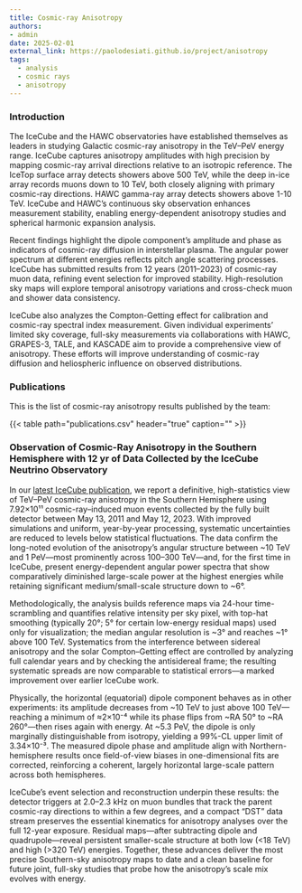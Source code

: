```yaml
---
title: Cosmic-ray Anisotropy
authors:
- admin
date: 2025-02-01
external_link: https://paolodesiati.github.io/project/anisotropy
tags:
  - analysis
  - cosmic rays
  - anisotropy
---
```


### Introduction

The IceCube and the HAWC observatories have established themselves as leaders in studying Galactic cosmic-ray anisotropy in the TeV–PeV energy range. IceCube captures anisotropy amplitudes with high precision by mapping cosmic-ray arrival directions relative to an isotropic reference. The IceTop surface array detects showers above 500 TeV, while the deep in-ice array records muons down to 10 TeV, both closely aligning with primary cosmic-ray directions. HAWC gamma-ray array detects showers above 1-10 TeV. IceCube and HAWC’s continuous sky observation enhances measurement stability, enabling energy-dependent anisotropy studies and spherical harmonic expansion analysis.

Recent findings highlight the dipole component’s amplitude and phase as indicators of cosmic-ray diffusion in interstellar plasma. The angular power spectrum at different energies reflects pitch angle scattering processes. IceCube has submitted results from 12 years (2011–2023) of cosmic-ray muon data, refining event selection for improved stability. High-resolution sky maps will explore temporal anisotropy variations and cross-check muon and shower data consistency.  

IceCube also analyzes the Compton-Getting effect for calibration and cosmic-ray spectral index measurement. Given individual experiments’ limited sky coverage, full-sky measurements via collaborations with HAWC, GRAPES-3, TALE, and KASCADE aim to provide a comprehensive view of anisotropy. These efforts will improve understanding of cosmic-ray diffusion and heliospheric influence on observed distributions.

### Publications

This is the list of cosmic-ray anisotropy results published by the team:

{{< table path="publications.csv" header="true" caption="" >}}

### Observation of Cosmic-Ray Anisotropy in the Southern Hemisphere with 12 yr of Data Collected by the IceCube Neutrino Observatory

In our [latest IceCube publication](https://doi.org/10.3847/1538-4357/adb1de), we report a definitive, high-statistics view of TeV–PeV cosmic-ray anisotropy in the Southern Hemisphere using 7.92×10¹¹ cosmic-ray–induced muon events collected by the fully built detector between May 13, 2011 and May 12, 2023. With improved simulations and uniform, year-by-year processing, systematic uncertainties are reduced to levels below statistical fluctuations. The data confirm the long-noted evolution of the anisotropy’s angular structure between \~10 TeV and 1 PeV—most prominently across 100–300 TeV—and, for the first time in IceCube, present energy-dependent angular power spectra that show comparatively diminished large-scale power at the highest energies while retaining significant medium/small-scale structure down to \~6°.

Methodologically, the analysis builds reference maps via 24-hour time-scrambling and quantifies relative intensity per sky pixel, with top-hat smoothing (typically 20°; 5° for certain low-energy residual maps) used only for visualization; the median angular resolution is \~3° and reaches \~1° above 100 TeV. Systematics from the interference between sidereal anisotropy and the solar Compton–Getting effect are controlled by analyzing full calendar years and by checking the antisidereal frame; the resulting systematic spreads are now comparable to statistical errors—a marked improvement over earlier IceCube work.

Physically, the horizontal (equatorial) dipole component behaves as in other experiments: its amplitude decreases from \~10 TeV to just above 100 TeV—reaching a minimum of ≈2×10⁻⁴ while its phase flips from \~RA 50° to \~RA 260°—then rises again with energy. At \~5.3 PeV, the dipole is only marginally distinguishable from isotropy, yielding a 99%-CL upper limit of 3.34×10⁻³. The measured dipole phase and amplitude align with Northern-hemisphere results once field-of-view biases in one-dimensional fits are corrected, reinforcing a coherent, largely horizontal large-scale pattern across both hemispheres.

IceCube’s event selection and reconstruction underpin these results: the detector triggers at 2.0–2.3 kHz on muon bundles that track the parent cosmic-ray directions to within a few degrees, and a compact “DST” data stream preserves the essential kinematics for anisotropy analyses over the full 12-year exposure. Residual maps—after subtracting dipole and quadrupole—reveal persistent smaller-scale structure at both low (<18 TeV) and high (>320 TeV) energies. Together, these advances deliver the most precise Southern-sky anisotropy maps to date and a clean baseline for future joint, full-sky studies that probe how the anisotropy’s scale mix evolves with energy.


<!--more-->
